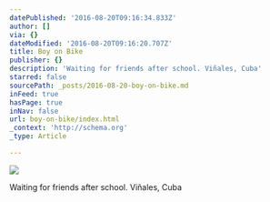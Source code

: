 ```yaml
---
datePublished: '2016-08-20T09:16:34.833Z'
author: []
via: {}
dateModified: '2016-08-20T09:16:20.707Z'
title: Boy on Bike
publisher: {}
description: 'Waiting for friends after school. Viñales, Cuba'
starred: false
sourcePath: _posts/2016-08-20-boy-on-bike.md
inFeed: true
hasPage: true
inNav: false
url: boy-on-bike/index.html
_context: 'http://schema.org'
_type: Article

---
```

![](https://the-grid-user-content.s3-us-west-2.amazonaws.com/b1cb40e2-f9d2-4d55-8b74-74661929c014.jpg)

Waiting for friends after school. Viñales, Cuba